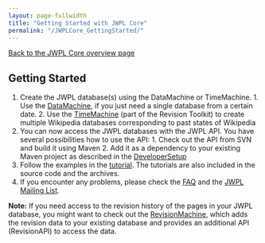 ```yaml
---
layout: page-fullwidth
title: "Getting Started with JWPL Core"
permalink: "/JWPLCore_GettingStarted/"
---
```


[Back to the JWPL Core overview page](/dkpro-jwpl/JWPL_Core)

## Getting Started

  1. Create the JWPL database(s) using the DataMachine or TimeMachine.
    1. Use the [DataMachine](/dkpro-jwpl/DataMachine), if you just need a single database from a certain date.
    2. Use the [TimeMachine](/dkpro-jwpl/TimeMachine) (part of the Revision Toolkit) to create multiple Wikipedia databases corresponding to past states of Wikipedia
  2. You can now access the JWPL databases with the JWPL API. You have several possibilities how to use the API:
    1. Check out the API from SVN and build it using Maven
    2. Add it as a dependency to your existing Maven project as described in the [DeveloperSetup](/dkpro-jwpl/DeveloperSetup)
  3. Follow the examples in the [tutorial](/dkpro-jwpl/JwplTutorial). The tutorials are also included in the source code and the archives.
  4. If you encounter any problems, please check the [FAQ](/dkpro-jwpl/JWPL_FAQ) and the [JWPL Mailing List](http://groups.google.com/group/jwpl).

**Note:** If you need access to the revision history of the pages in your JWPL database, you might want to check out the [RevisionMachine](/dkpro-jwpl/RevisionMachine), which adds the revision data to your existing database and provides an additional API (RevisionAPI) to access the data.